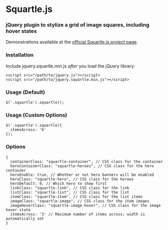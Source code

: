# Squartle.js

### jQuery plugin to stylize a grid of image squares, including hover states

Demonstrations available at the [official Squartle.js project page](http://http://splitleaf.github.io/Splitleaf_Squartle/).

### Installation

Include jquery.squartle.min.js *after* you load the jQuery library:

    <script src="/path/to/jquery.js"></script>
    <script src="/path/to/jquery.squartle.min.js"></script>

### Usage (Default)

    $('.squartle').squartle();

### Usage (Custom Options)

    $('.squartle').squartle({
      itemsAcross: '6'
    });

### Options

    {
      containerClass: "squartle-container", // CSS class for the container
      heroContainerClass: "squartle-heroes", // CSS class for the hero container
      heroEnable: true, // Whether or not hero banners will be enabled
      heroClass: "squartle-hero", // CSS class for the heroes
      heroDefault: 0, // Which hero to show first
      linkClass: "squartle-link", // CSS class for the link
      listClass: "squartle-list", // CSS class for the list
      itemClass: "squartle-item", // CSS class for the list items
      imageClass: "squartle-image", // CSS class for the item images
      imageHoverClass: "squartle-image-hover", // CSS class for the image hover state
      itemsAcross: '3' // Maximum number of items across; width is automatically set
    }

